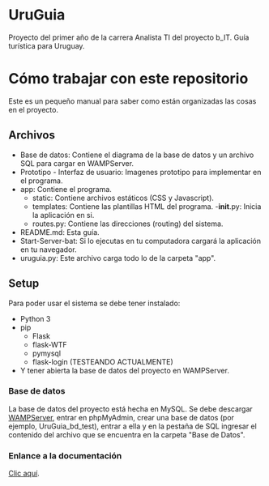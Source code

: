 # UruGuia
Proyecto del primer año de la carrera Analista TI del proyecto b_IT. Guía turística para Uruguay.

# Cómo trabajar con este repositorio
Este es un pequeño manual para saber como están organizadas las cosas en el proyecto.

## Archivos
- Base de datos: Contiene el diagrama de la base de datos y un archivo SQL para cargar en WAMPServer.
- Prototipo - Interfaz de usuario: Imagenes prototipo para implementar en el programa.
- app: Contiene el programa.
  - static: Contiene archivos estáticos (CSS y Javascript).
  - templates: Contiene las plantillas HTML del programa.
  -__init__.py: Inicia la aplicación en si.
  - routes.py: Contiene las direcciones (routing) del sistema.
- README.md: Esta guía.
- Start-Server-bat: Si lo ejecutas en tu computadora cargará la aplicación en tu navegador.
- uruguia.py: Este archivo carga todo lo de la carpeta "app".

## Setup
Para poder usar el sistema se debe tener instalado:
- Python 3
- pip
  - Flask
  - flask-WTF
  - pymysql
  - flask-login (TESTEANDO ACTUALMENTE)
- Y tener abierta la base de datos del proyecto en WAMPServer.

### Base de datos
La base de datos del proyecto está hecha en MySQL. Se debe descargar [WAMPServer](http://www.wampserver.es/#home), entrar en phpMyAdmin, crear una base de datos (por ejemplo, UruGuia_bd_test), entrar a ella y en la pestaña de SQL ingresar el contenido del archivo que se encuentra en la carpeta "Base de Datos".


### Enlance a la documentación
[Clic aquí](https://docs.google.com/document/d/1TsIIBK_cYJA3LC4x0MBcTItuWLZIk1NgaCrmfUnJ-nE/edit?usp=sharing).